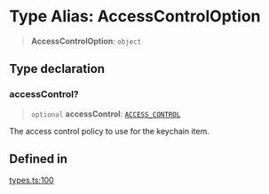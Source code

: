 # Type Alias: AccessControlOption

> **AccessControlOption**: `object`

## Type declaration

### accessControl?

> `optional` **accessControl**: [`ACCESS_CONTROL`](../enumerations/ACCESS_CONTROL.md)

The access control policy to use for the keychain item.

## Defined in

[types.ts:100](https://github.com/quangsuong/nts-react-native-keychain/blob/6ec8fdb5b967a106085e74014d8072182c9fca28/src/types.ts#L100)
